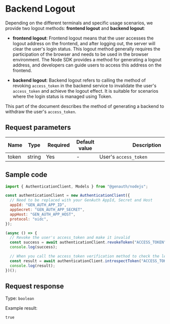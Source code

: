 # Backend Logout

<LastUpdated />

Depending on the different terminals and specific usage scenarios, we provide two logout methods: **frontend logout** and **backend logout**:

- **frontend logout**: Frontend logout means that the user accesses the logout address on the frontend, and after logging out, the server will clear the user's login status. This logout method generally requires the participation of the browser and needs to be used in the browser environment. The Node SDK provides a method for generating a logout address, and developers can guide users to access this address on the frontend.

- **backend logout**: Backend logout refers to calling the method of revoking `access_token` in the backend service to invalidate the user's `access_token` and achieve the logout effect. It is suitable for scenarios where the login status is managed using Token.

This part of the document describes the method of generating a backend to withdraw the user's `access_token`.

## Request parameters

| Name  | Type   | <div style="width:80px">Required</div> | Default value | <div style="width:300px">Description</div> | <div style="width:200px"></div>Sample value</div> |
| ----- | ------ | -------------------------------------- | ------------- | ------------------------------------------ | ------------------------------------------------- |
| token | string | Yes                                    | -             | User's `access_token`                      | `xxxxxx`                                          |

## Sample code

```javascript
import { AuthenticationClient, Models } from "@genauth/nodejs";

const authenticationClient = new AuthenticationClient({
  // Need to be replaced with your GenAuth AppId, Secret and Host
  appId: "GEN_AUTH_APP_ID",
  appSecret: "GEN_AUTH_APP_SECRET",
  appHost: "GEN_AUTH_APP_HOST",
  protocol: "oidc",
});

(async () => {
  // Revoke the user's access_token and make it invalid
  const success = await authenticationClient.revokeToken("ACCESS_TOKEN");
  console.log(success);

  // When you call the access_token verification method to check the legitimacy of the access_token, you will get the result that the token has expired
  const result = await authenticationClient.introspectToken("ACCESS_TOKEN");
  console.log(result);
})();
```

## Request response

Type: `boolean`

Example result:

```txt
true
```
